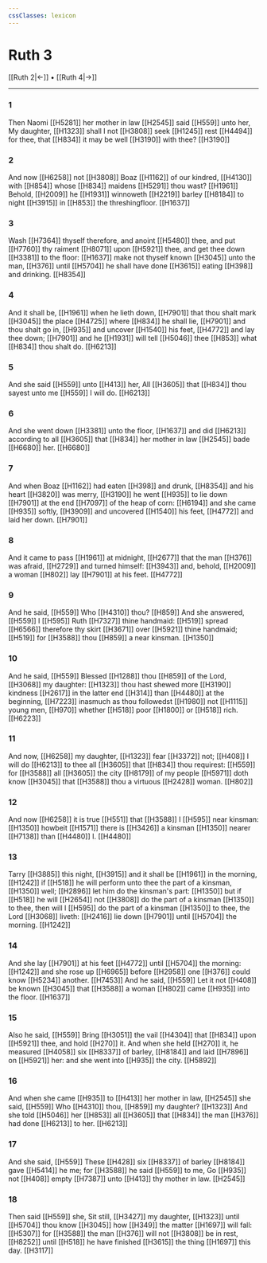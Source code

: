 ```yaml
---
cssClasses: lexicon
---
```

# Ruth 3

[[Ruth 2|←]] • [[Ruth 4|→]]

---

### 1
Then Naomi [[H5281]] her mother in law [[H2545]] said [[H559]] unto her, My daughter, [[H1323]] shall I not [[H3808]] seek [[H1245]] rest [[H4494]] for thee, that [[H834]] it may be well [[H3190]] with thee? [[H3190]]

### 2
And now [[H6258]] not [[H3808]] Boaz [[H1162]] of our kindred, [[H4130]] with [[H854]] whose [[H834]] maidens [[H5291]] thou wast? [[H1961]] Behold, [[H2009]] he [[H1931]] winnoweth [[H2219]] barley [[H8184]] to night [[H3915]]  in [[H853]] the threshingfloor. [[H1637]]

### 3
Wash [[H7364]] thyself therefore, and anoint [[H5480]] thee, and put [[H7760]] thy raiment [[H8071]] upon [[H5921]] thee, and get thee down [[H3381]] to the floor: [[H1637]] make not thyself known [[H3045]] unto the man, [[H376]] until [[H5704]] he shall have done [[H3615]] eating [[H398]] and drinking. [[H8354]]

### 4
And it shall be, [[H1961]] when he lieth down, [[H7901]] that thou shalt mark [[H3045]] the place [[H4725]] where [[H834]] he shall lie, [[H7901]] and thou shalt go in, [[H935]] and uncover [[H1540]] his feet, [[H4772]] and lay thee down; [[H7901]] and he [[H1931]] will tell [[H5046]]  thee [[H853]] what [[H834]] thou shalt do. [[H6213]]

### 5
And she said [[H559]] unto [[H413]] her, All [[H3605]] that [[H834]] thou sayest unto me [[H559]] I will do. [[H6213]]

### 6
And she went down [[H3381]] unto the floor, [[H1637]] and did [[H6213]] according to all [[H3605]] that [[H834]] her mother in law [[H2545]] bade [[H6680]] her. [[H6680]]

### 7
And when Boaz [[H1162]] had eaten [[H398]] and drunk, [[H8354]] and his heart [[H3820]] was merry, [[H3190]] he went [[H935]] to lie down [[H7901]] at the end [[H7097]] of the heap of corn: [[H6194]] and she came [[H935]] softly, [[H3909]] and uncovered [[H1540]] his feet, [[H4772]] and laid her down. [[H7901]]

### 8
And it came to pass [[H1961]] at midnight, [[H2677]] that the man [[H376]] was afraid, [[H2729]] and turned himself: [[H3943]] and, behold, [[H2009]] a woman [[H802]] lay [[H7901]] at his feet. [[H4772]]

### 9
And he said, [[H559]] Who [[H4310]] thou? [[H859]] And she answered, [[H559]] I [[H595]] Ruth [[H7327]] thine handmaid: [[H519]] spread [[H6566]] therefore thy skirt [[H3671]] over [[H5921]] thine handmaid; [[H519]] for [[H3588]] thou [[H859]] a near kinsman. [[H1350]]

### 10
And he said, [[H559]] Blessed [[H1288]] thou [[H859]] of the Lord, [[H3068]] my daughter: [[H1323]] thou hast shewed more [[H3190]] kindness [[H2617]] in the latter end [[H314]] than [[H4480]] at the beginning, [[H7223]] inasmuch as thou followedst [[H1980]] not [[H1115]] young men, [[H970]] whether [[H518]] poor [[H1800]] or [[H518]] rich. [[H6223]]

### 11
And now, [[H6258]] my daughter, [[H1323]] fear [[H3372]] not; [[H408]] I will do [[H6213]] to thee all [[H3605]] that [[H834]] thou requirest: [[H559]] for [[H3588]] all [[H3605]] the city [[H8179]] of my people [[H5971]] doth know [[H3045]] that [[H3588]] thou a virtuous [[H2428]] woman. [[H802]]

### 12
And now [[H6258]] it is true [[H551]] that [[H3588]] I [[H595]] near kinsman: [[H1350]] howbeit [[H1571]] there is [[H3426]] a kinsman [[H1350]] nearer [[H7138]] than [[H4480]] I. [[H4480]]

### 13
Tarry [[H3885]] this night, [[H3915]] and it shall be [[H1961]] in the morning, [[H1242]] if [[H518]] he will perform unto thee the part of a kinsman, [[H1350]] well; [[H2896]] let him do the kinsman's part: [[H1350]] but if [[H518]] he will [[H2654]] not [[H3808]] do the part of a kinsman [[H1350]] to thee, then will I [[H595]] do the part of a kinsman [[H1350]] to thee, the Lord [[H3068]] liveth: [[H2416]] lie down [[H7901]] until [[H5704]] the morning. [[H1242]]

### 14
And she lay [[H7901]] at his feet [[H4772]] until [[H5704]] the morning: [[H1242]] and she rose up [[H6965]] before [[H2958]] one [[H376]] could know [[H5234]] another. [[H7453]] And he said, [[H559]] Let it not [[H408]] be known [[H3045]] that [[H3588]] a woman [[H802]] came [[H935]] into the floor. [[H1637]]

### 15
Also he said, [[H559]] Bring [[H3051]] the vail [[H4304]] that [[H834]] upon [[H5921]] thee, and hold [[H270]] it. And when she held [[H270]] it, he measured [[H4058]] six [[H8337]] of barley, [[H8184]] and laid [[H7896]] on [[H5921]] her: and she went into [[H935]] the city. [[H5892]]

### 16
And when she came [[H935]] to [[H413]] her mother in law, [[H2545]] she said, [[H559]] Who [[H4310]] thou, [[H859]] my daughter? [[H1323]] And she told [[H5046]]  her [[H853]] all [[H3605]] that [[H834]] the man [[H376]] had done [[H6213]] to her. [[H6213]]

### 17
And she said, [[H559]] These [[H428]] six [[H8337]] of barley [[H8184]] gave [[H5414]] he me; for [[H3588]] he said [[H559]] to me, Go [[H935]] not [[H408]] empty [[H7387]] unto [[H413]] thy mother in law. [[H2545]]

### 18
Then said [[H559]] she, Sit still, [[H3427]] my daughter, [[H1323]] until [[H5704]] thou know [[H3045]] how [[H349]] the matter [[H1697]] will fall: [[H5307]] for [[H3588]] the man [[H376]] will not [[H3808]] be in rest, [[H8252]] until [[H518]] he have finished [[H3615]] the thing [[H1697]] this day. [[H3117]]